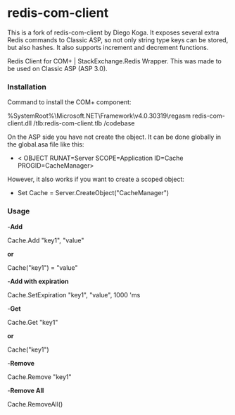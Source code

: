 # redis-com-client

This is a fork of redis-com-client by Diego Koga.
It exposes several extra Redis commands to Classic ASP, so not only string type keys can be stored, but also hashes. It also supports increment and decrement functions.



Redis Client for COM+ | StackExchange.Redis Wrapper.
This was made to be used on Classic ASP (ASP 3.0).

### Installation

Command to install the COM+ component: 

%SystemRoot%\Microsoft.NET\Framework\v4.0.30319\regasm redis-com-client.dll /tlb:redis-com-client.tlb /codebase

On the ASP side you have not create the object. It can be done globally in the global.asa file like this:

- < OBJECT RUNAT=Server SCOPE=Application ID=Cache PROGID=CacheManager></OBJECT >

However, it also works if you want to create a scoped object:

- Set Cache = Server.CreateObject("CacheManager")

### Usage

-**Add**

  Cache.Add "key1", "value"

 **or**

  Cache("key1") = "value"

-**Add with expiration**

  Cache.SetExpiration "key1", "value", 1000 'ms

-**Get**

  Cache.Get "key1"

**or**

  Cache("key1")

-**Remove**

  Cache.Remove "key1"

-**Remove All**

  Cache.RemoveAll()

